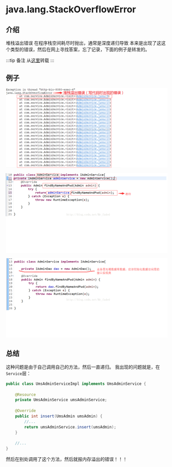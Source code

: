 # java.lang.StackOverflowError

## 介绍

堆栈溢出错误
在程序栈空间耗尽时抛出，通常是深度递归导致
本来是出现了这这个类型的错误，然后在网上寻找答案，忘了记录，下面的例子是转发的。

:::tip 备注
从[这里](https://blog.csdn.net/Mr_faded/article/details/78275091)转载
:::

## 例子

![bug1](/bugs/bug1.png)

![bug2](/bugs/bug2.png)

![bug3](/bugs/bug3.png)

## 总结

这种问题是由于自己调用自己的方法，然后一直递归。
我出现的问题就是，在```Service```层：
```java {9}
public class UmsAdminServiceImpl implements UmsAdminService {
    
    @Resource
    private UmsAdminService umsAdminService;
    
    @Override
    public int insert(UmsAdmin umsAdmin) {
        //...
        return umsAdminService.insert(umsAdmin);
    }

    //...
}
```
然后在别处调用了这个方法，然后就报内存溢出的错误！！！
